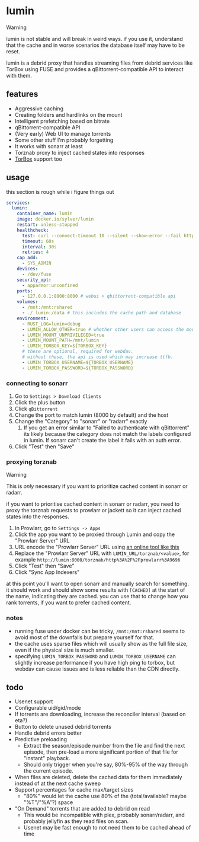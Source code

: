 # lumin

> [!WARNING]
> lumin is not stable and will break in weird ways. if you use it, understand that the cache and in worse scenarios the database itself may have to be reset.
 
lumin is a debrid proxy that handles streaming files from debrid services like TorBox using FUSE and provides a qBittorrent-compatible API to interact with them.

## features

- Aggressive caching
- Creating folders and hardlinks on the mount
- Intelligent prefetching based on bitrate
- qBittorrent-compatible API
- (Very early) Web UI to manage torrents
- Some other stuff I'm probably forgetting
- It works with sonarr at least
- Torznab proxy to inject cached states into responses
- [TorBox](https://torbox.app) support too

## usage

this section is rough while i figure things out

```yml
services:
  lumin:
    container_name: lumin
    image: docker.io/sylver/lumin
    restart: unless-stopped
    healthcheck:
      test: curl --connect-timeout 10 --silent --show-error --fail http://localhost:8000/trpc/get_torrents
      timeout: 60s
      interval: 30s
      retries: 4
    cap_add:
      - SYS_ADMIN
    devices:
      - /dev/fuse
    security_opt:
      - apparmor:unconfined
    ports:
      - 127.0.0.1:8000:8000 # webui + qbittorrent-compatible api
    volumes:
      - /mnt:/mnt:rshared
      - ./.lumin:/data # this includes the cache path and database
    environment:
      - RUST_LOG=lumin=debug
      - LUMIN_ALLOW_OTHER=true # whether other users can access the mount
      - LUMIN_MOUNT_UNPRIVILEGED=true
      - LUMIN_MOUNT_PATH=/mnt/lumin
      - LUMIN_TORBOX_KEY=${TORBOX_KEY}
      # these are optional, required for webdav.
      # without these, the api is used which may increase ttfb.
      - LUMIN_TORBOX_USERNAME=${TORBOX_USERNAME}
      - LUMIN_TORBOX_PASSWORD=${TORBOX_PASSWORD}
```

### connecting to sonarr

1. Go to `Settings > Download Clients`
2. Click the plus button
3. Click `qBittorrent`
4. Change the port to match lumin (8000 by default) and the host
5. Change the "Category" to "sonarr" or "radarr" exactly
   1. If you get an error similar to "Failed to authenticate with qBittorrent" its likely because the category does not match the labels configured in lumin. If sonarr can't create the label it fails with an auth error.
6. Click "Test" then "Save"

### proxying torznab

> [!WARNING]
> This is *only* necessary if you want to prioritize cached content in sonarr or radarr.

if you want to prioritise cached content in sonarr or radarr, you need to proxy the torznab requests to prowlarr or jackett so it can inject cached states into the responses.

1. In Prowlarr, go to `Settings -> Apps`
2. Click the app you want to be proxied through Lumin and copy the "Prowlarr Server" URL
3. URL encode the "Prowlarr Server" URL using [an online tool like this](https://www.urlencoder.org/)
4. Replace the "Prowlarr Server" URL with `LUMIN_URL/torznab/<value>`, for example `http://lumin:8000/torznab/http%3A%2F%2Fprowlarr%3A9696`
5. Click "Test" then "Save" 
6. Click "Sync App Indexers"

at this point you'll want to open sonarr and manually search for something. it should work and should show some results with `[CACHED]` at the start of the name, indicating they are cached. you can use that to change how you rank torrents, if you want to prefer cached content.

### notes

- running fuse under docker can be tricky, `/mnt:/mnt:rshared` seems to avoid most of the downfalls but prepare yourself for that.
- the cache uses sparse files which will usually show as the full file size, even if the physical size is much smaller.
- specifying `LUMIN_TORBOX_PASSWORD` and `LUMIN_TORBOX_USERNAME` can slightly increase performance if you have high ping to torbox, but webdav can cause issues and is less reliable than the CDN directly. 

## todo

- Usenet support
- Configurable uid/gid/mode
- If torrents are downloading, increase the reconciler interval (based on eta?)
- Button to delete unused debrid torrents
- Handle debrid errors better
- Predictive preloading
  - Extract the season/episode number from the file and find the next episode, then pre-load a more significant portion of that file for "instant" playback.
  - Should only trigger when you're say, 80%-95% of the way through the current episode.
- When files are deleted, delete the cached data for them immediately instead of at the next cache sweep
- Support percentages for cache max/target sizes
  - "80%" would let the cache use 80% of the (total/available? maybe "%T"/"%A"?) space
- "On Demand" torrents that are added to debrid on read
  - This would be incompatible with plex, probably sonarr/radarr, and probably jellyfin as they read files on scan.
  - Usenet may be fast enough to not need them to be cached ahead of time